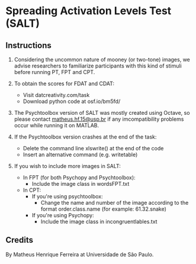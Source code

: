 # Spreading Activation Levels Test (SALT)

## Instructions


1. Considering the uncommon nature of mooney (or two-tone) images, we advise researchers to familiarize participants with this kind of stimuli before running PT, FPT and CPT.

2. To obtain the scores for FDAT and CDAT:
    - Visit datcreativity.com/task
    - Download python code at osf.io/bm5fd/


3. The Psychtoolbox version of SALT was mostly created using Octave, so please contact matheus.hf.15@usp.br if any imcompatibility problems occur while running it on MATLAB.


4. If the Psychtoolbox version crashes at the end of the task:
    - Delete the command line xlswrite() at the end of the code
    - Insert an alternative command (e.g. writetable)


5. If you wish to include more images in SALT: 
    - In FPT (for both Psychopy and Psychtoolbox):
      - Include the image class in wordsFPT.txt
    - In CPT:
      - If you're using psychtoolbox:
        - Change the name and number of the image according to the format order.class.name (for example: 61.32.snake)
      - If you're using Psychopy:
        - Include the image class in incongruentlables.txt   


## Credits

By Matheus Henrique Ferreira at Universidade de São Paulo.

